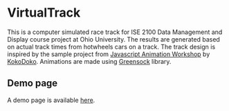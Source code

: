 # VirtualTrack
This is a computer simulated race track for ISE 2100 Data Management and Display course project at Ohio University. 
The results are generated based on actual track times from hotwheels cars on a track.
The track design is inspired by the sample project from [Javascript Animation Workshop](https://github.com/KokoDoko/JS-Animation-Workshop/packages) by [KokoDoko](https://github.com/KokoDoko).
Animations are made using [Greensock](https://www.greensock.com/) library.

## Demo page
A demo page is available [here](https://saeedt.github.io/VirtualTrack/). 
